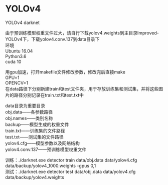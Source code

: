 # YOLOv4
YOLOv4 darknet

由于预训练模型权重文件过大，请自行下载yolov4.weights到主目录Improved-YOLOv4下，下载yolov4.conv.137到data目录下  
环境  
Ubuntu 16.04  
Python3.6  
cuda 10  
  
  
用gpu加速，打开makefile文件修改参数，修改完后直接make  
GPU=1  
OPENCV=1  
在data路径下分别新建train和test文件夹，用于存放训练集和测试集，并将这些图片的路径分别记录在train.txt和test.txt中  

data目录为重要目录  
obj.data——各参数路径  
obj.names——类别名称  
backup——模型生成的权重文件  
train.txt——训练集的文件路径  
test.txt——测试集的文件路径  
yolov4.cfg——模型参数以及网络结构  
yolov4.conv.137——预训练模型权重文件  


  
训练：./darknet.exe detector train data/obj.data data/yolov4.cfg data/backup/yolov4_1000.weights -gpus 0,1  
测试：./darknet.exe detector test data/obj.data data/yolov4.cfg data/backup/yolov4.weights  
